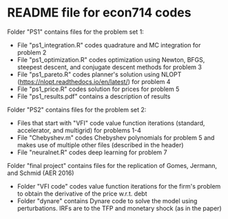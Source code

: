 # README file for econ714 codes

Folder "PS1" contains files for the problem set 1:

- File "ps1_integration.R" codes quadrature and MC integration for problem 2
- File "ps1_optimization.R" codes optimization using Newton, BFGS, steepest descent, and conjugate descent methods for problem 3
- File "ps1_pareto.R" codes planner's solution using NLOPT (https://nlopt.readthedocs.io/en/latest/) for problem 4
- File "ps1_price.R" codes solution for prices for problem 5
- File "ps1_results.pdf" contains a description of results

Folder "PS2" contains files for the problem set 2:

- Files that start with "VFI" code value function iterations (standard, accelerator, and multigrid) for problems 1-4
- File "Chebyshev.m" codes Chebyshev polynomials for problem 5 and makes use of multiple other files (described in the header)
- File "neuralnet.R" codes deep learning for problem 7

Folder "final project" contains files for the replication of Gomes, Jermann, and Schmid (AER 2016)

- Folder "VFI code" codes value function iterations for the firm's problem to obtain the derivative of the price w.r.t. debt
- Folder "dynare" contains Dynare code to solve the model using perturbations. IRFs are to the TFP and monetary shock (as in the paper)
